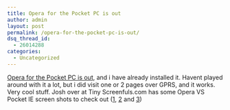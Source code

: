 ```yaml
---
title: Opera for the Pocket PC is out
author: admin
layout: post
permalink: /opera-for-the-pocket-pc-is-out/
dsq_thread_id:
  - 26014288
categories:
  - Uncategorized
---
```

[Opera for the Pocket PC is out][1], and i have already installed it. Havent played around with it a lot, but i did visit one or 2 pages over GPRS, and it works. Very cool stuff. Josh over at Tiny Screenfuls.com has some Opera VS Pocket IE screen shots&nbsp;to check out ([1][2], [2][3] and [3][4])

 [1]: http://www.opera.com/products/mobile/products/winmobileppc/
 [2]: http://www.tinyscreenfuls.com/2006/01/opera-vs-pocket-ie-tinyscreenfulscom/
 [3]: http://www.tinyscreenfuls.com/2006/01/opera-vs-pocket-ie-bloglines-mobile-2/
 [4]: http://www.tinyscreenfuls.com/2006/01/opera-vs-pocket-ie-first-impressions/